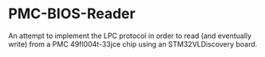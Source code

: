 # PMC-BIOS-Reader
An attempt to implement the LPC protocol in order to read (and eventually write) from a PMC 49fl004t-33jce chip using an STM32VLDiscovery board. 
